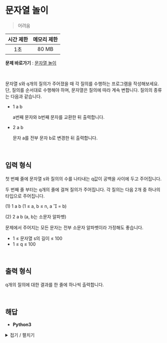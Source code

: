 # 문자열 놀이
> 어려움

|시간 제한|메모리 제한|
|:---:|:---:|
|1초|80 MB|

**문제 바로가기** : [문자열 놀이](https://www.codetree.ai/missions/4/problems/play-with-string/description "문자열 놀이")

</br>

문자열 s와 q개의 질의가 주어졌을 때 각 질의를 수행하는 프로그램을 작성해보세요. 단, 질의를 순서대로 수행해야 하며, 문자열은 질의에 따라 계속 변합니다. 질의의 종류는 다음과 같습니다.

- 1 a b

    a번째 문자와 b번째 문자를 교환한 뒤 출력합니다.

- 2 a b

    문자 a를 전부 문자 b로 변경한 뒤 출력합니다.

</br>

## 입력 형식
첫 번째 줄에 문자열 s와 질의의 수를 나타내는 q값이 공백을 사이에 두고 주어집니다.

두 번째 줄 부터는 q개의 줄에 걸쳐 질의가 주어집니다. 각 질의는 다음 2개 중 하나의 타입으로 주어집니다.

(1) 1 a b (1 ≤ a, b ≤ n, a 

= b)

(2) 2 a b (a, b는 소문자 알파벳)

문제에서 주어지는 모든 문자는 전부 소문자 알파벳이라 가정해도 좋습니다.

- 1 ≤ 문자열 s의 길이 ≤ 100
- 1 ≤ q ≤ 100

</br>

## 출력 형식
q개의 질의에 대한 결과를 한 줄에 하나씩 출력합니다.

</br>

## 해답
- **Python3**
<details>
<summary>접기 / 펼치기</summary>
<div markdown="1">

```py
import sys
aryInput = tuple(map(str, sys.stdin.readline().split()))
strInput = aryInput[0]
loops = int(aryInput[1])

for _ in range(loops):
    command = tuple(map(str, sys.stdin.readline().split()))
    if command[0] == "1":
        listInput = list(strInput)
        idxFrom = int(command[1]) - 1
        idxTo = int(command[2]) - 1

        temp = listInput[idxFrom]
        listInput[idxFrom] = listInput[idxTo]
        listInput[idxTo] = temp
        strInput = "".join(listInput)
        print(strInput)
    else:
        strInput = strInput.replace(command[1], command[2])
        print(strInput)
```

</div>
</details>